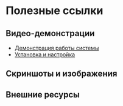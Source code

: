 # Полезные ссылки

## Видео-демонстрации

<!-- Добавьте ссылки на видео здесь -->
- [Демонстрация работы системы](#)
- [Установка и настройка](#)

## Скриншоты и изображения

<!-- Список изображений в папке images/ -->

## Внешние ресурсы

<!-- Ссылки на документацию, статьи и т.д. -->
